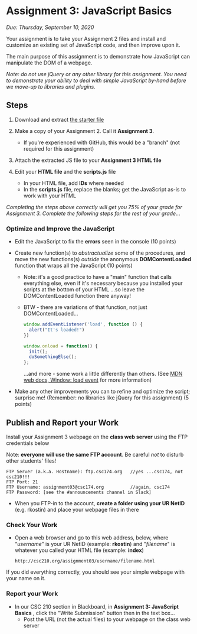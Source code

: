 # Assignment 3: JavaScript Basics

*Due: Thursday, September 10, 2020* 

Your assignment is to take your Assignment 2 files and install and customize an existing set of JavaScript code, and then improve upon it.

The main purpose of this assignment is to demonstrate how JavaScript can manipulate the DOM of a webpage.

*Note: do not use jQuery or any other library for this assignment.  You need to demonstrate your ability to deal with simple JavaScript by-hand before we move-up to libraries and plugins.*

## Steps


1. Download and extract [the starter file](scripts.zip)
2. Make a copy of your Assignment 2.  Call it **Assignment 3**.
   - If you're experienced with GitHub, this would be a "branch" (not required for this assignment)
3. Attach the extracted JS file to your **Assignment 3 HTML file**
4. Edit your **HTML file** and the **scripts.js** file

   - In your HTML file, add **IDs** where needed
   - In the **scripts.js** file, replace the blanks; get the JavaScript as-is to work with your HTML

*Completing the steps above correctly will get you 75% of your grade for Assignment 3.  Complete the following steps for the rest of your grade...*

### Optimize and Improve the JavaScript

- Edit the JavaScript to fix the **errors** seen in the console (10 points)

- Create new function(s) to *abstractualize* some of the procedures, and move the new functions(s) *outside* the anonymous **DOMContentLoaded** function that wraps all the JavaScript (10 points)

  - Note: it's a good practice to have a "main" function that calls everything else, even if it's necessary because you installed your scripts at the bottom of your HTML ...so leave the DOMContentLoaded function there anyway!

  - BTW - there are variations of that function, not just DOMContentLoaded...

    ```js
    window.addEventListener('load', function () {
      alert("It's loaded!")
    })
    ```
    
    ```js
    window.onload = function() {
      init();
      doSomethingElse();
    };
    ```
    
    ...and more - some work a little differently than others.  (See [MDN web docs, Window: load event](https://developer.mozilla.org/en-US/docs/Web/API/Window/load_event) for more information)

- Make any other improvements you can to refine and optimize the script; surprise me!  (Remember: no libraries like jQuery for this assignment) (5 points)

## Publish and Report your Work

Install your Assignment 3 webpage on the **class web server** using the FTP credentials below

Note: **everyone will use the same FTP account**. Be careful *not* to disturb other students' files!

```
FTP Server (a.k.a. Hostname): ftp.csc174.org   //yes ...csc174, not csc210!!!
FTP Port: 21
FTP Username: assignment03@csc174.org          //again, csc174
FTP Password: [see the #announcements channel in Slack]
```

- When you FTP-in to the account, **create a folder using your UR NetID** (e.g. rkostin) and place your webpage files in there

### Check Your Work

- Open a web browser and go to this web address, below, where “*username*” is your UR NetID  (example: **rkostin**) and "*filename*" is whatever you called your HTML file (example: **index**)

  `http://csc210.org/assignment03/username/filename.html`

If you did everything correctly, you should see your simple webpage with your name on it. 

### Report your Work

- In our CSC 210 section in Blackboard, in **Assignment 3: JavaScript Basics** , click the "Write Submission" button then in the text box...
  - Post the URL (not the actual files) to your webpage on the class web server 